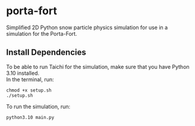 # porta-fort
Simplified 2D Python snow particle physics simulation for use in a simulation for the Porta-Fort.  

## Install Dependencies
To be able to run Taichi for the simulation, make sure that you have Python 3.10 installed.  
In the terminal, run:  
```
chmod +x setup.sh
./setup.sh
```
To run the simulation, run:  
```
python3.10 main.py
```

